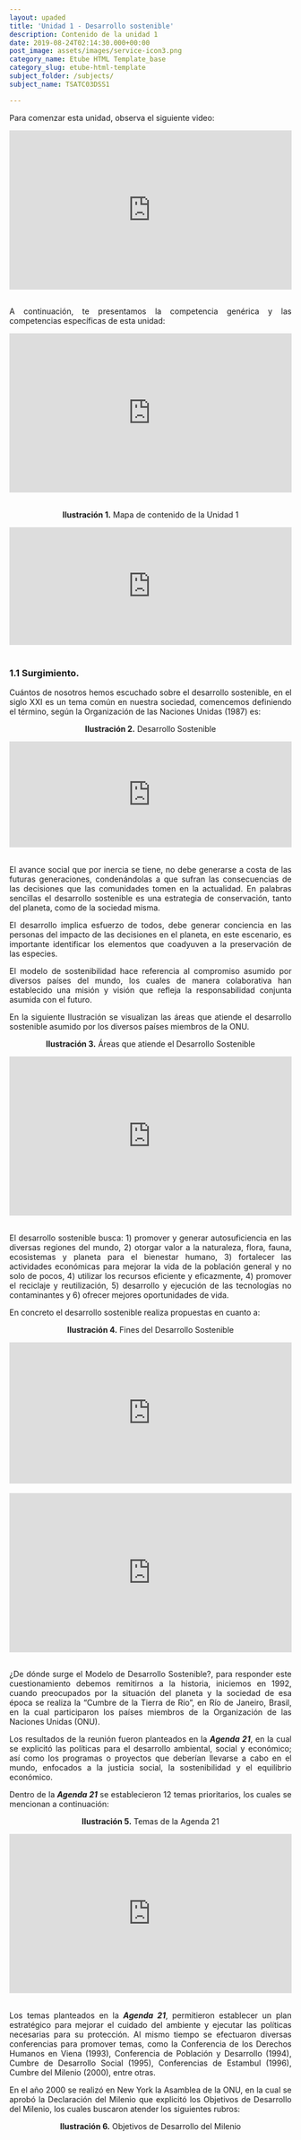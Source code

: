 ```yaml
---
layout: upaded
title: 'Unidad 1 - Desarrollo sostenible'
description: Contenido de la unidad 1
date: 2019-08-24T02:14:30.000+00:00
post_image: assets/images/service-icon3.png
category_name: Etube HTML Template_base
category_slug: etube-html-template
subject_folder: /subjects/
subject_name: TSATC03DSS1

---
```

<p align="justify">Para comenzar esta unidad, observa el siguiente video:</p>
<div style="width: 100%;"><div style="position: relative; padding-bottom: 56.25%; padding-top: 0; height: 0;"><iframe frameborder="0" width="1200px" height="675px" style="position: absolute; top: 0; left: 0; width: 100%; height: 100%;" src="https://view.genial.ly/5d9b71567a0b9c0fbeb986cc" type="text/html" allowscriptaccess="always" allowfullscreen="true" scrolling="yes" allownetworking="all"></iframe> </div> </div>
<br/>
<p align="justify">A continuación, te presentamos la competencia genérica y las competencias específicas de esta unidad:</p>
<div style="width: 100%;"><div style="position: relative; padding-bottom: 56.28%; padding-top: 0; height: 0;"><iframe frameborder="0" width="1601px" height="901px" style="position: absolute; top: 0; left: 0; width: 100%; height: 100%;" src="https://view.genial.ly/5d9b731f39da770fdd778d4e" type="text/html" allowscriptaccess="always" allowfullscreen="true" scrolling="yes" allownetworking="all"></iframe> </div> </div>
<br/>
<p align="center"><b>Ilustración 1.</b> Mapa de contenido de la Unidad 1</p>
<div style="width: 100%;"><div style="position: relative; padding-bottom: 41.67%; padding-top: 0; height: 0;"><iframe frameborder="0" width="1200px" height="500px" style="position: absolute; top: 0; left: 0; width: 100%; height: 100%;" src="https://view.genial.ly/5d9b7323a4f26f0fdc39ecaf" type="text/html" allowscriptaccess="always" allowfullscreen="true" scrolling="yes" allownetworking="all"></iframe> </div> </div>
<br/>
<h3>1.1 Surgimiento.</h3>
<p align="justify">Cuántos de nosotros hemos escuchado sobre el desarrollo sostenible, en el siglo XXI es un tema común en nuestra sociedad, comencemos definiendo el término, según la Organización de las Naciones Unidas (1987) es:</p>
<p align="center"><b>Ilustración 2.</b> Desarrollo Sostenible</p>
<div style="width: 100%;"><div style="position: relative; padding-bottom: 37.50%; padding-top: 0; height: 0;"><iframe frameborder="0" width="1200px" height="450px" style="position: absolute; top: 0; left: 0; width: 100%; height: 100%;" src="https://view.genial.ly/5d9cd80faa45db101174971d" type="text/html" allowscriptaccess="always" allowfullscreen="true" scrolling="yes" allownetworking="all"></iframe> </div> </div>
<br/>
<p align="justify">El avance social que por inercia se tiene, no debe generarse a costa de las futuras generaciones, condenándolas a que sufran las consecuencias de las decisiones que las comunidades tomen en la actualidad. En palabras sencillas el desarrollo sostenible es una estrategia de conservación, tanto del planeta, como de la sociedad misma.</p>
<p align="justify">El desarrollo implica esfuerzo de todos, debe generar conciencia en las personas del impacto de las decisiones en el planeta, en este escenario, es importante identificar los elementos que coadyuven a la preservación de las especies.</p>
<p align="justify">El modelo de sostenibilidad hace referencia al compromiso asumido por diversos países del mundo, los cuales  de manera colaborativa han establecido una misión y visión que refleja la responsabilidad conjunta asumida con el futuro. </p>
<p align="justify">En la siguiente Ilustración se visualizan las áreas que atiende el desarrollo sostenible asumido por los diversos países miembros de la ONU. </p>
<p align="center"><b>Ilustración 3.</b> Áreas que atiende el Desarrollo Sostenible</p>
<div style="width: 100%;"><div style="position: relative; padding-bottom: 56.25%; padding-top: 0; height: 0;"><iframe frameborder="0" width="1200px" height="675px" style="position: absolute; top: 0; left: 0; width: 100%; height: 100%;" src="https://view.genial.ly/5d9cdad10cc13f100fc62265" type="text/html" allowscriptaccess="always" allowfullscreen="true" scrolling="yes" allownetworking="all"></iframe> </div> </div>
<br/>
<p align="justify">El desarrollo sostenible busca: 1) promover y generar autosuficiencia en las diversas regiones del mundo, 2) otorgar valor a la naturaleza, flora, fauna, ecosistemas y planeta para el bienestar humano, 3) fortalecer las actividades económicas para mejorar la vida de la población general y no solo de pocos, 4) utilizar los recursos eficiente y eficazmente, 4) promover el reciclaje y reutilización, 5) desarrollo y ejecución de las tecnologías no contaminantes y 6) ofrecer mejores oportunidades de vida. </p>
<p align="justify">En concreto el desarrollo sostenible realiza propuestas en cuanto a:</p>
<p align="center"><b>Ilustración 4.</b> Fines del Desarrollo Sostenible</p>
<div style="width: 100%;"><div style="position: relative; padding-bottom: 50.00%; padding-top: 0; height: 0;"><iframe frameborder="0" width="1200px" height="600px" style="position: absolute; top: 0; left: 0; width: 100%; height: 100%;" src="https://view.genial.ly/5d9ce202ada2e91009630bc1" type="text/html" allowscriptaccess="always" allowfullscreen="true" scrolling="yes" allownetworking="all"></iframe> </div> </div>
<br/>
<div style="width: 100%;"><div style="position: relative; padding-bottom: 56.25%; padding-top: 0; height: 0;"><iframe frameborder="0" width="1200px" height="675px" style="position: absolute; top: 0; left: 0; width: 100%; height: 100%;" src="https://view.genial.ly/5d9ce39244746010252291ca" type="text/html" allowscriptaccess="always" allowfullscreen="true" scrolling="yes" allownetworking="all"></iframe> </div> </div>
<br/>
<p align="justify">¿De dónde surge el Modelo de Desarrollo Sostenible?, para responder este cuestionamiento debemos remitirnos a la historia, iniciemos en 1992, cuando preocupados por la situación del planeta y la sociedad de esa época se realiza la “Cumbre de la Tierra de Río”, en Río de Janeiro, Brasil, en la cual participaron los países miembros de la Organización de las Naciones Unidas (ONU). </p>
<p align="justify">Los resultados de la reunión fueron planteados en la <b><i>Agenda 21</i></b>, en la cual se explicitó las políticas para el desarrollo ambiental, social y económico; así como los programas o proyectos que deberían llevarse a cabo en el mundo, enfocados a la justicia social, la sostenibilidad y el equilibrio económico.</p>
<p align="justify">Dentro de la <b><i>Agenda 21</i></b> se establecieron 12 temas prioritarios, los cuales se mencionan a continuación: </p>
<p align="center"><b>Ilustración 5.</b> Temas de la Agenda 21 </p>
<div style="width: 100%;"><div style="position: relative; padding-bottom: 56.25%; padding-top: 0; height: 0;"><iframe frameborder="0" width="1200px" height="675px" style="position: absolute; top: 0; left: 0; width: 100%; height: 100%;" src="https://view.genial.ly/5d9ceb70441784100b47f651" type="text/html" allowscriptaccess="always" allowfullscreen="true" scrolling="yes" allownetworking="all"></iframe> </div> </div>
<br/>
<p align="justify">Los temas planteados en la <b><i>Agenda 21</i></b>, permitieron establecer un plan estratégico para mejorar el cuidado del ambiente y ejecutar las políticas necesarias para su protección. Al mismo tiempo se efectuaron diversas conferencias para promover temas, como la Conferencia de los Derechos Humanos en Viena (1993), Conferencia de Población y Desarrollo (1994), Cumbre de Desarrollo Social (1995), Conferencias de Estambul (1996), Cumbre del Milenio (2000), entre otras.</p>
<p align="justify">En el año 2000 se realizó en New York la Asamblea de la ONU, en la cual se aprobó la Declaración del Milenio que explicitó los Objetivos de Desarrollo del Milenio, los cuales buscaron atender los siguientes rubros: </p>
<p align="center"><b>Ilustración 6.</b> Objetivos  de Desarrollo del Milenio </p>
<br/>
<p align="justify"></p>
<br/>
<p align="justify"></p>
<br/>
<p align="justify"></p>
<br/>